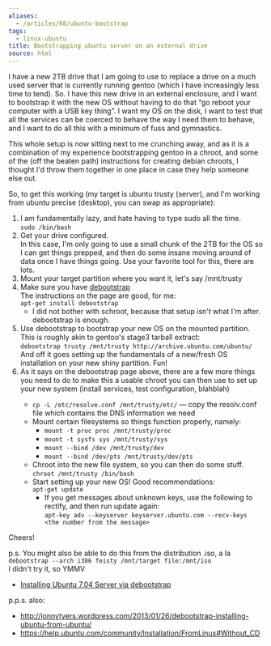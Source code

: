 ```yaml
---
aliases:
  - /articles/68/ubuntu-bootstrap
tags:
  - linux-ubuntu
title: Bootstrapping ubuntu server on an external drive
source: html
---
```

<p>I have a new 2TB drive that I am going to use to replace a drive on a much used server that is currently running gentoo (which I have increasingly less time to tend). So. I have this new drive in an external enclosure, and I want to bootstrap it with the new OS without having to do that &#8220;go reboot your computer with a <span class="caps">USB</span> key thing&#8221;. I want my OS on the disk, I want to test that all the services can be coerced to behave the way I need them to behave, and I want to do all this with a minimum of fuss and gymnastics.</p>

<!--more-->

<p>This whole setup is now sitting next to me crunching away, and as it is a combination of my experience bootstrapping gentoo in a chroot, and some of the (off the beaten path) instructions for creating debian chroots, I thought I'd throw them together in one place in case they help someone else out.</p>

<p>So, to get this working (my target is ubuntu trusty (server), and I'm working from ubuntu precise (desktop), you can swap as appropriate):
<ol>
	<li>I am fundamentally lazy, and hate having to type sudo all the time.<br />
<code>sudo /bin/bash</code></li>
	<li>Get your drive configured. <br />
In this case, I'm only going to use a small chunk of the 2TB for the OS so I can get things prepped, and then do some insane moving around of data once I have things going. Use your favorite tool for this, there are lots.</li>
	<li>Mount your target partition where you want it, let's say /mnt/trusty</li>
	<li>Make sure you have <a href="https://wiki.ubuntu.com/DebootstrapChroot">debootstrap</a> <br />
The instructions on the page are good, for me: <br />
<code>apt-get install debootstrap</code>
<ul>
	<li>I did not bother with schroot, because that setup isn't what I'm after. debootstrap is enough.</li>
</ul></li>
	<li>Use debootstrap to bootstrap your new OS on the mounted partition. This is roughly akin to gentoo's stage3 tarball extract: <br />
<code>debootstrap trusty /mnt/trusty http://archive.ubuntu.com/ubuntu/</code><br />
And off it goes setting up the fundamentals of a new/fresh OS installation on your new shiny partition. Fun!</li>
	<li>As it says on the debootstrap page above, there are a few more things you need to do to make this a usable chroot you can then use to set up your new system (install services, test configuration, blahblah)</li>
<ul>
	<li><code>cp -L /etc/resolve.conf /mnt/trusty/etc/</code> — copy the resolv.conf file which contains the <span class="caps">DNS</span> information we need</li>
	<li>Mount certain filesystems so things function properly, namely:
<ul>
	<li><code>mount -t proc proc /mnt/trusty/proc</code></li>
	<li><code>mount -t sysfs sys /mnt/trusty/sys</code></li>
	<li><code>mount --bind /dev /mnt/trusty/dev</code></li>
	<li><code>mount --bind /dev/pts /mnt/trusty/dev/pts</code></li>
</ul></li>
	<li>Chroot into the new file system, so you can then do some stuff.<br />
<code>chroot /mnt/trusty /bin/bash</code></li>
	<li>Start setting up your new OS! Good recommendations: <br />
<code>apt-get update</code>
<ul>
	<li>If you get messages about unknown keys, use the following to rectify, and then run update again: <br />
<code>apt-key adv --keyserver keyserver.ubuntu.com --recv-keys &lt;the number from the message&gt;</code></li>
</ul></li>
</ul>
</ol></p>

<p>Cheers!</p>

<p>p.s. You might also be able to do this from the distribution .iso, a la<br />
<code>debootstrap --arch i386 feisty /mnt/target file:/mnt/iso</code><br />
I didn't try it, so <span class="caps">YMMV</span>
<ul>
	<li><a href="http://wiki.soekris.info/Installing_Ubuntu_7.04_Server_via_debootstrap">Installing Ubuntu 7.04 Server via debootstrap</a></li>
</ul></p>

<p>p.p.s. also:
<ul>
	<li><a href="http://jonnytyers.wordpress.com/2013/01/26/debootstrap-installing-ubuntu-from-ubuntu/">http://jonnytyers.wordpress.com/2013/01/26/debootstrap-installing-ubuntu-from-ubuntu/</a></li>
	<li><a href="https://help.ubuntu.com/community/Installation/FromLinux#Without_CD">https://help.ubuntu.com/community/Installation/FromLinux#Without_CD</a></li>
</ul></p>

